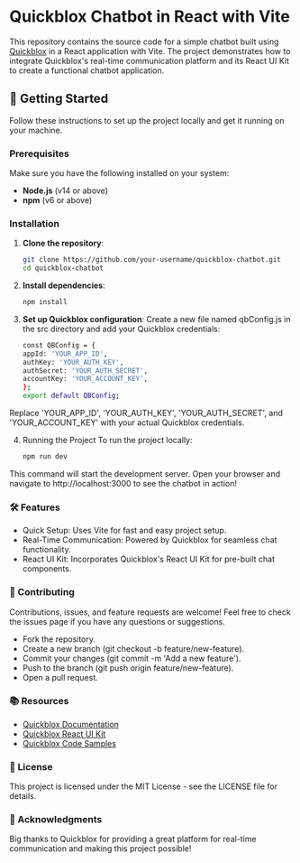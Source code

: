 # Quickblox Chatbot in React with Vite

This repository contains the source code for a simple chatbot built using [Quickblox](https://quickblox.com/) in a React application with Vite. The project demonstrates how to integrate Quickblox's real-time communication platform and its React UI Kit to create a functional chatbot application.

## 🚀 Getting Started

Follow these instructions to set up the project locally and get it running on your machine.

### Prerequisites

Make sure you have the following installed on your system:

- **Node.js** (v14 or above)
- **npm** (v6 or above)

### Installation

1. **Clone the repository**:

   ```bash
   git clone https://github.com/your-username/quickblox-chatbot.git
   cd quickblox-chatbot
2. **Install dependencies**:
   ```bash
   npm install
3. **Set up Quickblox configuration**:
   Create a new file named qbConfig.js in the src directory and add your Quickblox credentials:
   ```bash
   const QBConfig = {
   appId: 'YOUR_APP_ID',
   authKey: 'YOUR_AUTH_KEY',
   authSecret: 'YOUR_AUTH_SECRET',
   accountKey: 'YOUR_ACCOUNT_KEY',
   };
   export default QBConfig;

  Replace 'YOUR_APP_ID', 'YOUR_AUTH_KEY', 'YOUR_AUTH_SECRET', and 'YOUR_ACCOUNT_KEY' with your actual Quickblox credentials.

4. Running the Project
   To run the project locally:
   ```bash
   npm run dev

This command will start the development server. Open your browser and navigate to http://localhost:3000 to see the chatbot in action!

### 🛠️ Features

- Quick Setup: Uses Vite for fast and easy project setup.
- Real-Time Communication: Powered by Quickblox for seamless chat functionality.
- React UI Kit: Incorporates Quickblox's React UI Kit for pre-built chat components.

### 🤝 Contributing
Contributions, issues, and feature requests are welcome! Feel free to check the issues page if you have any questions or suggestions.

- Fork the repository.
- Create a new branch (git checkout -b feature/new-feature).
- Commit your changes (git commit -m 'Add a new feature').
- Push to the branch (git push origin feature/new-feature).
- Open a pull request.

### 📚 Resources
- [Quickblox Documentation](https://docs.quickblox.com/)
- [Quickblox React UI Kit](https://docs.quickblox.com/docs/react-uikit-overview)
- [Quickblox Code Samples](https://docs.quickblox.com/docs/code-samples)

### 📄 License
This project is licensed under the MIT License - see the LICENSE file for details.

### 🙌 Acknowledgments
Big thanks to Quickblox for providing a great platform for real-time communication and making this project possible!

